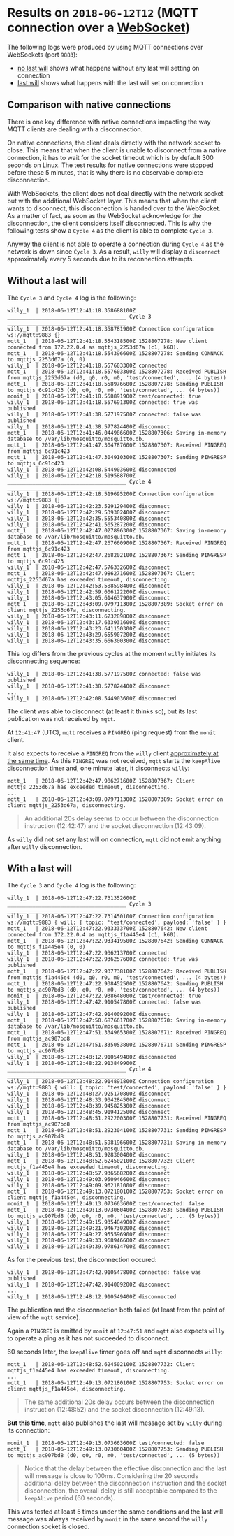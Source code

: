 # Results on `2018-06-12T12` (MQTT connection over a [WebSocket](https://en.wikipedia.org/wiki/WebSocket))

The following logs were produced by using MQTT connections over WebSockets (port `9883`):

- [no last will](./2018-06-12T12:39:45.709657600Z-no-last-will.txt) shows what happens without any last will setting on connection
- [last will](./2018-06-12T12:45:49.003997500Z-last-will.txt) shows what happens with the last will set on connection

## Comparison with native connections

There is one key difference with native connections impacting the way MQTT clients are dealing with a disconnection.

On native connections, the client deals directly with the network socket to close.
This means that when the client is unable to disconnect from a native connection, it has to wait for the socket timeout which is by default 300 seconds on Linux.
The test results for native connections were stopped before these 5 minutes, that is why there is no observable complete disconnection.

With WebSockets, the client does not deal directly with the network socket but with the additional WebSocket layer.
This means that when the client wants to disconnect, this disconnection is handed over to the WebSocket.
As a matter of fact, as soon as the WebSocket acknowledge for the disconnection, the client considers itself disconnected.
This is why the following tests show a `Cycle 4` as the client is able to complete `Cycle 3`.

Anyway the client is not able to operate a connection during `Cycle 4` as the network is down since `Cycle 3`.
As a result, `willy` will display a `disconnect` approximately every 5 seconds due to its reconnection attempts.

## Without a last will

The `Cycle 3` and `Cycle 4` log is the following:

```
willy_1  | 2018-06-12T12:41:18.358688100Z ______________________________________ Cycle 3 ______________________________________
willy_1  | 2018-06-12T12:41:18.358781900Z Connection configuration ws://mqtt:9883 {}
mqtt_1   | 2018-06-12T12:41:18.554318500Z 1528807278: New client connected from 172.22.0.4 as mqttjs_2253d67a (c1, k60).
mqtt_1   | 2018-06-12T12:41:18.554396600Z 1528807278: Sending CONNACK to mqttjs_2253d67a (0, 0)
willy_1  | 2018-06-12T12:41:18.557603300Z connected
mqtt_1   | 2018-06-12T12:41:18.557603300Z 1528807278: Received PUBLISH from mqttjs_2253d67a (d0, q0, r0, m0, 'test/connected', ... (4 bytes))
mqtt_1   | 2018-06-12T12:41:18.558976600Z 1528807278: Sending PUBLISH to mqttjs_6c91c423 (d0, q0, r0, m0, 'test/connected', ... (4 bytes))
monit_1  | 2018-06-12T12:41:18.558891900Z test/connected: true
willy_1  | 2018-06-12T12:41:18.557691300Z connected: true was published
willy_1  | 2018-06-12T12:41:38.577197500Z connected: false was published
willy_1  | 2018-06-12T12:41:38.577824400Z disconnect
mqtt_1   | 2018-06-12T12:41:46.044986600Z 1528807306: Saving in-memory database to /var/lib/mosquitto/mosquitto.db.
mqtt_1   | 2018-06-12T12:41:47.304787600Z 1528807307: Received PINGREQ from mqttjs_6c91c423
mqtt_1   | 2018-06-12T12:41:47.304910300Z 1528807307: Sending PINGRESP to mqttjs_6c91c423
willy_1  | 2018-06-12T12:42:08.544903600Z disconnected
willy_1  | 2018-06-12T12:42:18.519588700Z ______________________________________ Cycle 4 ______________________________________
willy_1  | 2018-06-12T12:42:18.519695200Z Connection configuration ws://mqtt:9883 {}
willy_1  | 2018-06-12T12:42:23.529129400Z disconnect
willy_1  | 2018-06-12T12:42:29.539302400Z disconnect
willy_1  | 2018-06-12T12:42:35.555340800Z disconnect
willy_1  | 2018-06-12T12:42:41.565287200Z disconnect
mqtt_1   | 2018-06-12T12:42:47.027896300Z 1528807367: Saving in-memory database to /var/lib/mosquitto/mosquitto.db.
mqtt_1   | 2018-06-12T12:42:47.267660900Z 1528807367: Received PINGREQ from mqttjs_6c91c423
mqtt_1   | 2018-06-12T12:42:47.268202100Z 1528807367: Sending PINGRESP to mqttjs_6c91c423
willy_1  | 2018-06-12T12:42:47.576332600Z disconnect
mqtt_1   | 2018-06-12T12:42:47.986271600Z 1528807367: Client mqttjs_2253d67a has exceeded timeout, disconnecting.
willy_1  | 2018-06-12T12:42:53.588598400Z disconnect
willy_1  | 2018-06-12T12:42:59.606122200Z disconnect
willy_1  | 2018-06-12T12:43:05.614637900Z disconnect
mqtt_1   | 2018-06-12T12:43:09.079711300Z 1528807389: Socket error on client mqttjs_2253d67a, disconnecting.
willy_1  | 2018-06-12T12:43:11.623289800Z disconnect
willy_1  | 2018-06-12T12:43:17.633931600Z disconnect
willy_1  | 2018-06-12T12:43:23.641150300Z disconnect
willy_1  | 2018-06-12T12:43:29.655907200Z disconnect
willy_1  | 2018-06-12T12:43:35.666300300Z disconnect
```

This log differs from the previous cycles at the moment `willy` initiates its disconnecting sequence:

```
willy_1  | 2018-06-12T12:41:38.577197500Z connected: false was published
willy_1  | 2018-06-12T12:41:38.577824400Z disconnect
...
willy_1  | 2018-06-12T12:42:08.544903600Z disconnected
```

The client was able to disconnect (at least it thinks so), but its last publication was not received by `mqtt`.

At `12:41:47` (UTC), `mqtt` receives a `PINGREQ` (ping request) from the `monit` client.

It also expects to receive a `PINGREQ` from the `willy` client [approximately at the same time](./2018-06-12T07:04:21.227103300Z-no-last-will.txt).
As this `PINGREQ` was not received, `mqtt` starts the `keepAlive` disconnection timer and, one minute later, it disconnects `willy`:

```
mqtt_1   | 2018-06-12T12:42:47.986271600Z 1528807367: Client mqttjs_2253d67a has exceeded timeout, disconnecting.
...
mqtt_1   | 2018-06-12T12:43:09.079711300Z 1528807389: Socket error on client mqttjs_2253d67a, disconnecting.
```

> An additional 20s delay seems to occur between the disconnection instruction (12:42:47) and the socket disconnection (12:43:09).

As `willy` did not set any last will on connection, `mqtt` did not emit anything after `willy` disconnection.

## With a last will

The `Cycle 3` and `Cycle 4` log is the following:

```
willy_1  | 2018-06-12T12:47:22.731352600Z ______________________________________ Cycle 3 ______________________________________
willy_1  | 2018-06-12T12:47:22.731450100Z Connection configuration ws://mqtt:9883 { will: { topic: 'test/connected', payload: 'false' } }
mqtt_1   | 2018-06-12T12:47:22.933333700Z 1528807642: New client connected from 172.22.0.4 as mqttjs_f1a445e4 (c1, k60).
mqtt_1   | 2018-06-12T12:47:22.933419500Z 1528807642: Sending CONNACK to mqttjs_f1a445e4 (0, 0)
willy_1  | 2018-06-12T12:47:22.936213700Z connected
willy_1  | 2018-06-12T12:47:22.936257600Z connected: true was published
mqtt_1   | 2018-06-12T12:47:22.937738100Z 1528807642: Received PUBLISH from mqttjs_f1a445e4 (d0, q0, r0, m0, 'test/connected', ... (4 bytes))
mqtt_1   | 2018-06-12T12:47:22.938452500Z 1528807642: Sending PUBLISH to mqttjs_ac907bd8 (d0, q0, r0, m0, 'test/connected', ... (4 bytes))
monit_1  | 2018-06-12T12:47:22.938648000Z test/connected: true
willy_1  | 2018-06-12T12:47:42.910547800Z connected: false was published
willy_1  | 2018-06-12T12:47:42.914009200Z disconnect
mqtt_1   | 2018-06-12T12:47:50.687661700Z 1528807670: Saving in-memory database to /var/lib/mosquitto/mosquitto.db.
mqtt_1   | 2018-06-12T12:47:51.334965300Z 1528807671: Received PINGREQ from mqttjs_ac907bd8
mqtt_1   | 2018-06-12T12:47:51.335053800Z 1528807671: Sending PINGRESP to mqttjs_ac907bd8
willy_1  | 2018-06-12T12:48:12.910549400Z disconnected
willy_1  | 2018-06-12T12:48:22.913849900Z ______________________________________ Cycle 4 ______________________________________
willy_1  | 2018-06-12T12:48:22.914891800Z Connection configuration ws://mqtt:9883 { will: { topic: 'test/connected', payload: 'false' } }
willy_1  | 2018-06-12T12:48:27.925170800Z disconnect
willy_1  | 2018-06-12T12:48:33.934284500Z disconnect
willy_1  | 2018-06-12T12:48:39.945825300Z disconnect
willy_1  | 2018-06-12T12:48:45.919412500Z disconnect
mqtt_1   | 2018-06-12T12:48:51.292200300Z 1528807731: Received PINGREQ from mqttjs_ac907bd8
mqtt_1   | 2018-06-12T12:48:51.292304100Z 1528807731: Sending PINGRESP to mqttjs_ac907bd8
mqtt_1   | 2018-06-12T12:48:51.598196600Z 1528807731: Saving in-memory database to /var/lib/mosquitto/mosquitto.db.
willy_1  | 2018-06-12T12:48:51.928300400Z disconnect
mqtt_1   | 2018-06-12T12:48:52.624502100Z 1528807732: Client mqttjs_f1a445e4 has exceeded timeout, disconnecting.
willy_1  | 2018-06-12T12:48:57.936568200Z disconnect
willy_1  | 2018-06-12T12:49:03.950946600Z disconnect
willy_1  | 2018-06-12T12:49:09.962181000Z disconnect
mqtt_1   | 2018-06-12T12:49:13.072180100Z 1528807753: Socket error on client mqttjs_f1a445e4, disconnecting.
monit_1  | 2018-06-12T12:49:13.073663600Z test/connected: false
mqtt_1   | 2018-06-12T12:49:13.073060400Z 1528807753: Sending PUBLISH to mqttjs_ac907bd8 (d0, q0, r0, m0, 'test/connected', ... (5 bytes))
willy_1  | 2018-06-12T12:49:15.935484900Z disconnect
willy_1  | 2018-06-12T12:49:21.946730200Z disconnect
willy_1  | 2018-06-12T12:49:27.955596900Z disconnect
willy_1  | 2018-06-12T12:49:33.968946600Z disconnect
willy_1  | 2018-06-12T12:49:39.978614700Z disconnect
```

As for the previous test, the disconnection occured:

```
willy_1  | 2018-06-12T12:47:42.910547800Z connected: false was published
willy_1  | 2018-06-12T12:47:42.914009200Z disconnect
...
willy_1  | 2018-06-12T12:48:12.910549400Z disconnected
```

The publication and the disconnection both failed (at least from the point of view of the `mqtt` service).

Again a `PINGREQ` is emitted by `monit` at `12:47:51` and `mqtt` also expects `willy` to operate a ping as it has not succeeded to disconnect.

60 seconds later, the `keepAlive` timer goes off and `mqtt` disconnects `willy`:

```
mqtt_1   | 2018-06-12T12:48:52.624502100Z 1528807732: Client mqttjs_f1a445e4 has exceeded timeout, disconnecting.
...
mqtt_1   | 2018-06-12T12:49:13.072180100Z 1528807753: Socket error on client mqttjs_f1a445e4, disconnecting.
```

> The same additional 20s delay occurs between the disconnection instruction (12:48:52) and the socket disconnection (12:49:13).

**But this time**, `mqtt` also publishes the last will message set by `willy` during its connection:

```
monit_1  | 2018-06-12T12:49:13.073663600Z test/connected: false
mqtt_1   | 2018-06-12T12:49:13.073060400Z 1528807753: Sending PUBLISH to mqttjs_ac907bd8 (d0, q0, r0, m0, 'test/connected', ... (5 bytes))
```

> Notice that the delay between the effective disconnection and the last will message is close to 100ms.
> Considering the 20 seconds additional delay between the disconnection instruction and the socket disconnection, the overall delay is still acceptable compared to the `keepAlive` period (60 seconds).

This was tested at least 5 times under the same conditions and the last will message was always received by `monit` in the same second the `willy` connection socket is closed.
